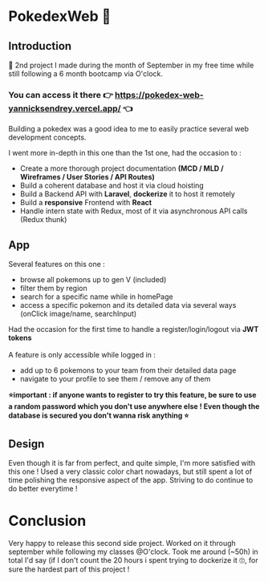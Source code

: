 # PokedexWeb 💫

## Introduction

🌱 2nd project I made during the month of September in my free time while still following a 6 month bootcamp via O'clock. 

### You can access it there 👉 https://pokedex-web-yannicksendrey.vercel.app/ 👈

Building a pokedex was a good idea to me to easily practice several web development concepts.

I went more in-depth in this one than the 1st one, had the occasion to :
- Create a more thorough project documentation **(MCD / MLD / Wireframes / User Stories / API Routes)**
- Build a coherent database and host it via cloud hoisting
- Build a Backend API with **Laravel**, **dockerize** it to host it remotely
- Build a **responsive** Frontend with **React**
- Handle intern state with Redux, most of it via asynchronous API calls (Redux thunk) 

## App

Several features on this one :
- browse all pokemons up to gen V (included)
- filter them by region
- search for a specific name while in homePage 
- access a specific pokemon and its detailed data via several ways (onClick image/name, searchInput)

Had the occasion for the first time to handle a register/login/logout via **JWT tokens** <br/><br/>
A feature is only accessible while logged in :
- add up to 6 pokemons to your team from their detailed data page
- navigate to your profile to see them / remove any of them <br/>

**⭐important : if anyone wants to register to try this feature, be sure to use a random password which you don't use anywhere else ! Even though the database is secured you don't wanna risk anything ⭐**

## Design

Even though it is far from perfect, and quite simple, I'm more satisfied with this one ! 
Used a very classic color chart nowadays, but still spent a lot of time polishing the responsive aspect of the app.
Striving to do continue to do better everytime !

# Conclusion

Very happy to release this second side project. Worked on it through september while following my classes @O'clock. 
Took me around (~50h) in total I'd say (if I don't count the 20 hours i spent trying to dockerize it 🙄, for sure the hardest part of this project !
